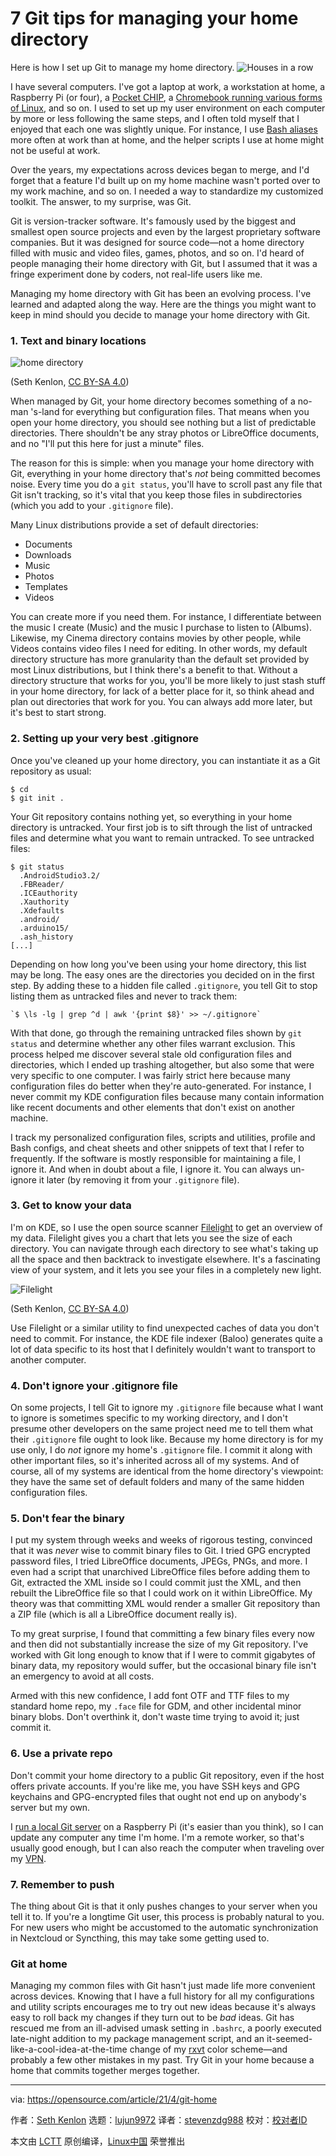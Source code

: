 [#]: subject: (7 Git tips for managing your home directory)
[#]: via: (https://opensource.com/article/21/4/git-home)
[#]: author: (Seth Kenlon https://opensource.com/users/seth)
[#]: collector: (lujun9972)
[#]: translator: (stevenzdg988)
[#]: reviewer: ( )
[#]: publisher: ( )
[#]: url: ( )

7 Git tips for managing your home directory
======
Here is how I set up Git to manage my home directory.
![Houses in a row][1]

I have several computers. I've got a laptop at work, a workstation at home, a Raspberry Pi (or four), a [Pocket CHIP][2], a [Chromebook running various forms of Linux][3], and so on. I used to set up my user environment on each computer by more or less following the same steps, and I often told myself that I enjoyed that each one was slightly unique. For instance, I use [Bash aliases][4] more often at work than at home, and the helper scripts I use at home might not be useful at work.

Over the years, my expectations across devices began to merge, and I'd forget that a feature I'd built up on my home machine wasn't ported over to my work machine, and so on. I needed a way to standardize my customized toolkit. The answer, to my surprise, was Git.

Git is version-tracker software. It's famously used by the biggest and smallest open source projects and even by the largest proprietary software companies. But it was designed for source code—not a home directory filled with music and video files, games, photos, and so on. I'd heard of people managing their home directory with Git, but I assumed that it was a fringe experiment done by coders, not real-life users like me.

Managing my home directory with Git has been an evolving process. I've learned and adapted along the way. Here are the things you might want to keep in mind should you decide to manage your home directory with Git.

### 1\. Text and binary locations

![home directory][5]

(Seth Kenlon, [CC BY-SA 4.0][6])

When managed by Git, your home directory becomes something of a no-man 's-land for everything but configuration files. That means when you open your home directory, you should see nothing but a list of predictable directories. There shouldn't be any stray photos or LibreOffice documents, and no "I'll put this here for just a minute" files.

The reason for this is simple: when you manage your home directory with Git, everything in your home directory that's _not_ being committed becomes noise. Every time you do a `git status`, you'll have to scroll past any file that Git isn't tracking, so it's vital that you keep those files in subdirectories (which you add to your `.gitignore` file).

Many Linux distributions provide a set of default directories:

  * Documents
  * Downloads
  * Music
  * Photos
  * Templates
  * Videos



You can create more if you need them. For instance, I differentiate between the music I create (Music) and the music I purchase to listen to (Albums). Likewise, my Cinema directory contains movies by other people, while Videos contains video files I need for editing. In other words, my default directory structure has more granularity than the default set provided by most Linux distributions, but I think there's a benefit to that. Without a directory structure that works for you, you'll be more likely to just stash stuff in your home directory, for lack of a better place for it, so think ahead and plan out directories that work for you. You can always add more later, but it's best to start strong.

### 2\. Setting up your very best .gitignore

Once you've cleaned up your home directory, you can instantiate it as a Git repository as usual:


```
$ cd
$ git init .
```

Your Git repository contains nothing yet, so everything in your home directory is untracked. Your first job is to sift through the list of untracked files and determine what you want to remain untracked. To see untracked files:


```
$ git status
  .AndroidStudio3.2/
  .FBReader/
  .ICEauthority
  .Xauthority
  .Xdefaults
  .android/
  .arduino15/
  .ash_history
[...]
```

Depending on how long you've been using your home directory, this list may be long. The easy ones are the directories you decided on in the first step. By adding these to a hidden file called `.gitignore`, you tell Git to stop listing them as untracked files and never to track them:


```
`$ \ls -lg | grep ^d | awk '{print $8}' >> ~/.gitignore`
```

With that done, go through the remaining untracked files shown by `git status` and determine whether any other files warrant exclusion. This process helped me discover several stale old configuration files and directories, which I ended up trashing altogether, but also some that were very specific to one computer. I was fairly strict here because many configuration files do better when they're auto-generated. For instance, I never commit my KDE configuration files because many contain information like recent documents and other elements that don't exist on another machine.

I track my personalized configuration files, scripts and utilities, profile and Bash configs, and cheat sheets and other snippets of text that I refer to frequently. If the software is mostly responsible for maintaining a file, I ignore it. And when in doubt about a file, I ignore it. You can always un-ignore it later (by removing it from your `.gitignore` file).

### 3\. Get to know your data

I'm on KDE, so I use the open source scanner [Filelight][7] to get an overview of my data. Filelight gives you a chart that lets you see the size of each directory. You can navigate through each directory to see what's taking up all the space and then backtrack to investigate elsewhere. It's a fascinating view of your system, and it lets you see your files in a completely new light.

![Filelight][8]

(Seth Kenlon, [CC BY-SA 4.0][6])

Use Filelight or a similar utility to find unexpected caches of data you don't need to commit. For instance, the KDE file indexer (Baloo) generates quite a lot of data specific to its host that I definitely wouldn't want to transport to another computer.

### 4\. Don't ignore your .gitignore file

On some projects, I tell Git to ignore my `.gitignore` file because what I want to ignore is sometimes specific to my working directory, and I don't presume other developers on the same project need me to tell them what their `.gitignore` file ought to look like. Because my home directory is for my use only, I do _not_ ignore my home's `.gitignore` file. I commit it along with other important files, so it's inherited across all of my systems. And of course, all of my systems are identical from the home directory's viewpoint: they have the same set of default folders and many of the same hidden configuration files.

### 5\. Don't fear the binary

I put my system through weeks and weeks of rigorous testing, convinced that it was _never_ wise to commit binary files to Git. I tried GPG encrypted password files, I tried LibreOffice documents, JPEGs, PNGs, and more. I even had a script that unarchived LibreOffice files before adding them to Git, extracted the XML inside so I could commit just the XML, and then rebuilt the LibreOffice file so that I could work on it within LibreOffice. My theory was that committing XML would render a smaller Git repository than a ZIP file (which is all a LibreOffice document really is).

To my great surprise, I found that committing a few binary files every now and then did not substantially increase the size of my Git repository. I've worked with Git long enough to know that if I were to commit gigabytes of binary data, my repository would suffer, but the occasional binary file isn't an emergency to avoid at all costs.

Armed with this new confidence, I add font OTF and TTF files to my standard home repo, my `.face` file for GDM, and other incidental minor binary blobs. Don't overthink it, don't waste time trying to avoid it; just commit it.

### 6\. Use a private repo

Don't commit your home directory to a public Git repository, even if the host offers private accounts. If you're like me, you have SSH keys and GPG keychains and GPG-encrypted files that ought not end up on anybody's server but my own.

I [run a local Git server][9] on a Raspberry Pi (it's easier than you think), so I can update any computer any time I'm home. I'm a remote worker, so that's usually good enough, but I can also reach the computer when traveling over my [VPN][10].

### 7\. Remember to push

The thing about Git is that it only pushes changes to your server when you tell it to. If you're a longtime Git user, this process is probably natural to you. For new users who might be accustomed to the automatic synchronization in Nextcloud or Syncthing, this may take some getting used to.

### Git at home

Managing my common files with Git hasn't just made life more convenient across devices. Knowing that I have a full history for all my configurations and utility scripts encourages me to try out new ideas because it's always easy to roll back my changes if they turn out to be _bad_ ideas. Git has rescued me from an ill-advised umask setting in `.bashrc`, a poorly executed late-night addition to my package management script, and an it-seemed-like-a-cool-idea-at-the-time change of my [rxvt][11] color scheme—and probably a few other mistakes in my past. Try Git in your home because a home that commits together merges together.

--------------------------------------------------------------------------------

via: https://opensource.com/article/21/4/git-home

作者：[Seth Kenlon][a]
选题：[lujun9972][b]
译者：[stevenzdg988](https://github.com/stevenzdg988)
校对：[校对者ID](https://github.com/校对者ID)

本文由 [LCTT](https://github.com/LCTT/TranslateProject) 原创编译，[Linux中国](https://linux.cn/) 荣誉推出

[a]: https://opensource.com/users/seth
[b]: https://github.com/lujun9972
[1]: https://opensource.com/sites/default/files/styles/image-full-size/public/lead-images/house_home_colors_live_building.jpg?itok=HLpsIfIL (Houses in a row)
[2]: https://opensource.com/article/17/2/pocketchip-or-pi
[3]: https://opensource.com/article/21/2/chromebook-linux
[4]: https://opensource.com/article/17/5/introduction-alias-command-line-tool
[5]: https://opensource.com/sites/default/files/uploads/home-git.jpg (home directory)
[6]: https://creativecommons.org/licenses/by-sa/4.0/
[7]: https://utils.kde.org/projects/filelight
[8]: https://opensource.com/sites/default/files/uploads/filelight.jpg (Filelight)
[9]: https://opensource.com/life/16/8/how-construct-your-own-git-server-part-6
[10]: https://www.redhat.com/sysadmin/run-your-own-vpn-libreswan
[11]: https://opensource.com/article/19/10/why-use-rxvt-terminal
